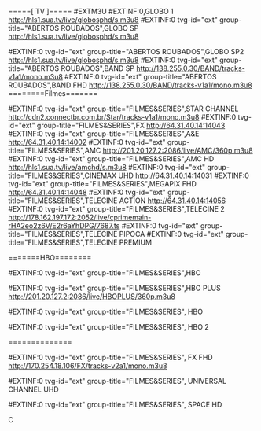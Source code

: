 =====[ TV ]=====
#EXTM3U
#EXTINF:0,GLOBO 1
http://hls1.sua.tv/live/globosphd/s.m3u8
#EXTINF:0 tvg-id="ext" group-title="ABERTOS ROUBADOS",GLOBO SP
http://hls1.sua.tv/live/globosphd/s.m3u8

#EXTINF:0 tvg-id="ext" group-title="ABERTOS ROUBADOS",GLOBO SP2
http://hls1.sua.tv/live/globosphd/s.m3u8
#EXTINF:0 tvg-id="ext" group-title="ABERTOS ROUBADOS",BAND SP
http://138.255.0.30/BAND/tracks-v1a1/mono.m3u8
#EXTINF:0 tvg-id="ext" group-title="ABERTOS ROUBADOS",BAND FHD
http://138.255.0.30/BAND/tracks-v1a1/mono.m3u8
========Filmes=======

#EXTINF:0 tvg-id="ext" group-title="FILMES&SERIES",STAR CHANNEL 
http://cdn2.connectbr.com.br/Star/tracks-v1a1/mono.m3u8
#EXTINF:0 tvg-id="ext" group-title="FILMES&SERIES",FX
http://64.31.40.14:14043
#EXTINF:0 tvg-id="ext" group-title="FILMES&SERIES",A&E
http://64.31.40.14:14002
#EXTINF:0 tvg-id="ext" group-title="FILMES&SERIES",AMC
http://201.20.127.2:2086/live/AMC/360p.m3u8
#EXTINF:0 tvg-id="ext" group-title="FILMES&SERIES",AMC HD
http://hls1.sua.tv/live/amchd/s.m3u8
#EXTINF:0 tvg-id="ext" group-title="FILMES&SERIES",CINEMAX UHD
http://64.31.40.14:14031
#EXTINF:0 tvg-id="ext" group-title="FILMES&SERIES",MEGAPIX FHD
http://64.31.40.14:14048
#EXTINF:0 tvg-id="ext" group-title="FILMES&SERIES",TELECINE ACTION
http://64.31.40.14:14056
#EXTINF:0 tvg-id="ext" group-title="FILMES&SERIES",TELECINE 2
http://178.162.197.172:2052/live/cprimemain-rHA2eo2z6V/E2r6aYhDPG/7687.ts
#EXTINF:0 tvg-id="ext" group-title="FILMES&SERIES",TELECINE PIPOCA
#EXTINF:0 tvg-id="ext" group-title="FILMES&SERIES",TELECINE PREMIUM

=======HBO========

#EXTINF:0 tvg-id="ext" group-title="FILMES&SERIES",HBO

#EXTINF:0 tvg-id="ext" group-title="FILMES&SERIES",HBO PLUS 
http://201.20.127.2:2086/live/HBOPLUS/360p.m3u8

#EXTINF:0 tvg-id="ext" group-title="FILMES&SERIES", HBO 

#EXTINF:0 tvg-id="ext" group-title="FILMES&SERIES", HBO 2 

==============

#EXTINF:0 tvg-id="ext" group-title="FILMES&SERIES", FX FHD
http://170.254.18.106/FX/tracks-v2a1/mono.m3u8

#EXTINF:0 tvg-id="ext" group-title="FILMES&SERIES", UNIVERSAL CHANNEL UHD

#EXTINF:0 tvg-id="ext" group-title="FILMES&SERIES", SPACE HD

C
